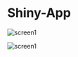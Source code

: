 # Shiny-App




![screen1](https://user-images.githubusercontent.com/21376508/56940947-000d0900-6b2f-11e9-9746-da6e116184a0.png)


![screen1](https://user-images.githubusercontent.com/21376508/56941018-59753800-6b2f-11e9-8b5d-e40627fcc702.png)
